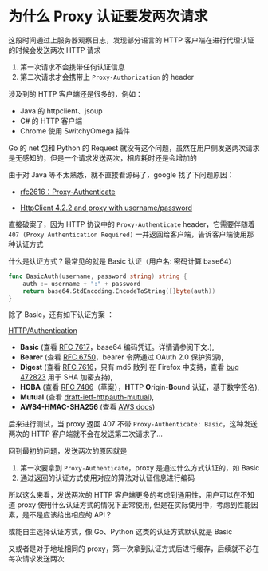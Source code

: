 # 为什么 Proxy 认证要发两次请求


这段时间通过上服务器观察日志，发现部分语言的 HTTP 客户端在进行代理认证的时候会发送两次 HTTP 请求

1. 第一次请求不会携带任何认证信息
2. 第二次请求才会携带上 `Proxy-Authorization` 的 header

涉及到的 HTTP 客户端还是很多的，例如：

- Java 的 httpclient、jsoup
- C# 的 HTTP 客户端
- Chrome 使用 SwitchyOmega 插件

Go 的 net 包和 Python 的 Request 就没有这个问题，虽然在用户侧发送两次请求是无感知的，但是一个请求发送两次，相应耗时还是会增加的

由于对 Java 等不太熟悉，就不直接看源码了，google 找了下问题原因：

- [rfc2616：Proxy-Authenticate](https://www.rfc-editor.org/rfc/rfc2616#section-14.33)

- [HttpClient 4.2.2 and proxy with username/password](https://stackoverflow.com/questions/13288038/httpclient-4-2-2-and-proxy-with-username-password)

直接破案了，因为 HTTP 协议中的 `Proxy-Authenticate` header，它需要伴随着 `407 (Proxy Authentication Required)` 一并返回给客户端，告诉客户端使用那种认证方式

什么是认证方式？最常见的就是 Basic 认证（用户名: 密码计算 base64）

```go
func BasicAuth(username, password string) string {
	auth := username + ":" + password
	return base64.StdEncoding.EncodeToString([]byte(auth))
}
```

除了 Basic，还有如下认证方案 ：

[HTTP/Authentication](https://developer.mozilla.org/zh-CN/docs/Web/HTTP/Authentication)

- **Basic** (查看 [RFC 7617](https://datatracker.ietf.org/doc/html/rfc7617)，base64 编码凭证。详情请参阅下文.),
- **Bearer** (查看 [RFC 6750](https://datatracker.ietf.org/doc/html/rfc6750)，bearer 令牌通过 OAuth 2.0 保护资源),
- **Digest** (查看 [RFC 7616](https://datatracker.ietf.org/doc/html/rfc7616)，只有 md5 散列 在 Firefox 中支持，查看 [bug 472823](https://bugzilla.mozilla.org/show_bug.cgi?id=472823) 用于 SHA 加密支持),
- **HOBA** (查看 [RFC 7486](https://datatracker.ietf.org/doc/html/rfc7486)（草案），**H**TTP **O**rigin-**B**ound 认证，基于数字签名),
- **Mutual** (查看 [draft-ietf-httpauth-mutual](https://tools.ietf.org/html/draft-ietf-httpauth-mutual-11)),
- **AWS4-HMAC-SHA256** (查看 [AWS docs](https://docs.aws.amazon.com/AmazonS3/latest/API/sigv4-auth-using-authorization-header.html))

后来进行测试，当 proxy 返回 407 不带 `Proxy-Authenticate: Basic`，这种发送两次的 HTTP 客户端就不会在发送第二次请求了...

回到最初的问题，发送两次的原因就是

1. 第一次要拿到 `Proxy-Authenticate`，proxy 是通过什么方式认证的，如 Basic
2. 通过返回的认证方式使用对应的算法对认证信息进行编码

所以这么来看，发送两次的 HTTP 客户端更多的考虑到通用性，用户可以在不知道 proxy 使用什么认证方式的情况下正常使用, 但是在实际使用中，考虑到性能因素，是不是应该给出相应的 API？

或能自主选择认证方式，像 Go、Python 这类的认证方式默认就是 Basic

又或者是对于地址相同的 proxy，第一次拿到认证方式后进行缓存，后续就不必在每次请求发送两次

